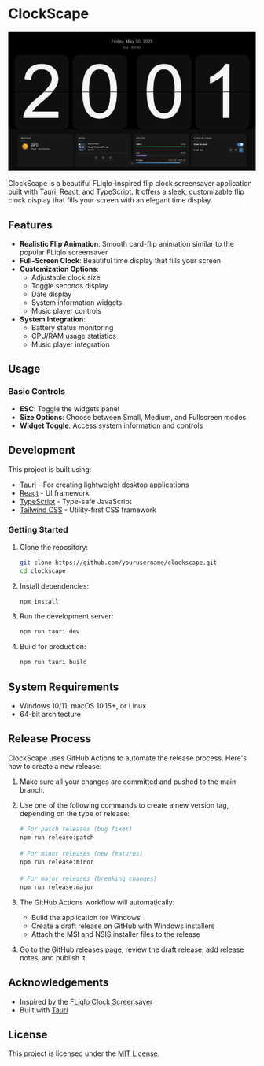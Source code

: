 # ClockScape

![ClockScape Screenshot](./screenshot.png)

ClockScape is a beautiful FLiqlo-inspired flip clock screensaver application built with Tauri, React, and TypeScript. It offers a sleek, customizable flip clock display that fills your screen with an elegant time display.

## Features

- **Realistic Flip Animation**: Smooth card-flip animation similar to the popular FLiqlo screensaver
- **Full-Screen Clock**: Beautiful time display that fills your screen
- **Customization Options**:
  - Adjustable clock size
  - Toggle seconds display
  - Date display
  - System information widgets
  - Music player controls
- **System Integration**:
  - Battery status monitoring
  - CPU/RAM usage statistics
  - Music player integration

## Usage

### Basic Controls

- **ESC**: Toggle the widgets panel
- **Size Options**: Choose between Small, Medium, and Fullscreen modes
- **Widget Toggle**: Access system information and controls

## Development

This project is built using:

- [Tauri](https://tauri.app/) - For creating lightweight desktop applications
- [React](https://reactjs.org/) - UI framework
- [TypeScript](https://www.typescriptlang.org/) - Type-safe JavaScript
- [Tailwind CSS](https://tailwindcss.com/) - Utility-first CSS framework

### Getting Started

1. Clone the repository:

   ```bash
   git clone https://github.com/yourusername/clockscape.git
   cd clockscape
   ```

2. Install dependencies:

   ```bash
   npm install
   ```

3. Run the development server:

   ```bash
   npm run tauri dev
   ```

4. Build for production:
   ```bash
   npm run tauri build
   ```

## System Requirements

- Windows 10/11, macOS 10.15+, or Linux
- 64-bit architecture

## Release Process

ClockScape uses GitHub Actions to automate the release process. Here's how to create a new release:

1. Make sure all your changes are committed and pushed to the main branch.

2. Use one of the following commands to create a new version tag, depending on the type of release:

   ```bash
   # For patch releases (bug fixes)
   npm run release:patch

   # For minor releases (new features)
   npm run release:minor

   # For major releases (breaking changes)
   npm run release:major
   ```

3. The GitHub Actions workflow will automatically:

   - Build the application for Windows
   - Create a draft release on GitHub with Windows installers
   - Attach the MSI and NSIS installer files to the release

4. Go to the GitHub releases page, review the draft release, add release notes, and publish it.

## Acknowledgements

- Inspired by the [FLiqlo Clock Screensaver](https://fliqlo.com/)
- Built with [Tauri](https://tauri.app/)

## License

This project is licensed under the [MIT License](./LICENSE).
